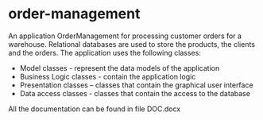 # order-management

An application OrderManagement for processing customer orders for a warehouse.
Relational databases are used to store the products, the clients and the orders. The application uses the following classes:
- Model classes - represent the data models of the application
- Business Logic classes - contain the application logic
- Presentation classes – classes that contain the graphical user interface
- Data access classes - classes that contain the access to the database


All the documentation can be found in file DOC.docx
